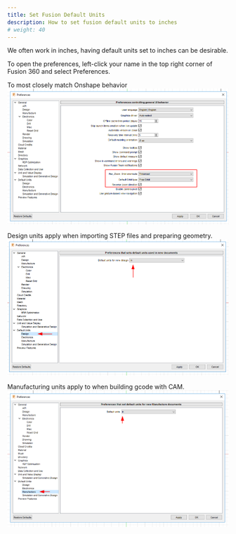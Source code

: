 ```yaml
---
title: Set Fusion Default Units
description: How to set fusion default units to inches
# weight: 40
---
```


We often work in inches, having default units set to inches can be desirable.

To open the preferences, left-click your name in the top right corner of Fusion 360 and select Preferences.

To most closely match Onshape behavior
![](fusion-prefs-controls.png)

Design units apply when importing STEP files and preparing geometry.
![](fusion-prefs-units-design.png)

Manufacturing units apply to when building gcode with CAM.
![](fusion-prefs-units-manufacture.png)